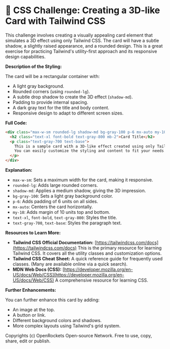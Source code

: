 # 🐞 CSS Challenge:  Creating a 3D-like Card with Tailwind CSS


This challenge involves creating a visually appealing card element that simulates a 3D effect using only Tailwind CSS.  The card will have a subtle shadow, a slightly raised appearance, and a rounded design.  This is a great exercise for practicing Tailwind's utility-first approach and its responsive design capabilities.

**Description of the Styling:**

The card will be a rectangular container with:

*   A light gray background.
*   Rounded corners (using `rounded-lg`).
*   A subtle drop shadow to create the 3D effect (`shadow-md`).
*   Padding to provide internal spacing.
*   A dark gray text for the title and body content.
*   Responsive design to adapt to different screen sizes.


**Full Code:**

```html
<div class="max-w-sm rounded-lg shadow-md bg-gray-100 p-6 mx-auto my-10">
  <h2 class="text-xl font-bold text-gray-800 mb-2">Card Title</h2>
  <p class="text-gray-700 text-base">
    This is a sample card with a 3D-like effect created using only Tailwind CSS.
    You can easily customize the styling and content to fit your needs.
  </p>
</div>
```

**Explanation:**

*   `max-w-sm`: Sets a maximum width for the card, making it responsive.
*   `rounded-lg`: Adds large rounded corners.
*   `shadow-md`: Applies a medium shadow, giving the 3D impression.
*   `bg-gray-100`: Sets a light gray background color.
*   `p-6`: Adds padding of 6 units on all sides.
*   `mx-auto`: Centers the card horizontally.
*   `my-10`: Adds margin of 10 units top and bottom.
*   `text-xl`, `font-bold`, `text-gray-800`: Styles the title.
*   `text-gray-700`, `text-base`: Styles the paragraph text.


**Resources to Learn More:**

*   **Tailwind CSS Official Documentation:** [https://tailwindcss.com/docs](https://tailwindcss.com/docs)  This is the primary resource for learning Tailwind CSS. It covers all the utility classes and customization options.
*   **Tailwind CSS Cheat Sheet:**  A quick reference guide for frequently used classes.  (Many are available online via a quick search).
*   **MDN Web Docs (CSS):** [https://developer.mozilla.org/en-US/docs/Web/CSS](https://developer.mozilla.org/en-US/docs/Web/CSS) A comprehensive resource for learning CSS.


**Further Enhancements:**

You can further enhance this card by adding:

*   An image at the top.
*   A button or link.
*   Different background colors and shadows.
*   More complex layouts using Tailwind's grid system.


Copyrights (c) OpenRockets Open-source Network. Free to use, copy, share, edit or publish.


